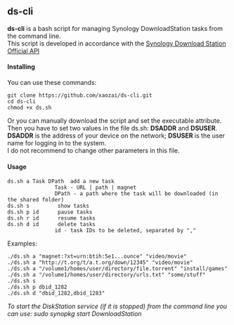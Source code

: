 ## ds-cli
**ds-cli** is a bash script for managing Synology DownloadStation tasks from the command line.  
This script is developed in accordance with the [Synology Download Station Official API](http://download.synology.com/download/Document/DeveloperGuide/Synology_Download_Station_Web_API.pdf "Synology Download Station Official API")

#### Installing
You can use these commands:
```
git clone https://github.com/xaozai/ds-cli.git
cd ds-cli
chmod +x ds.sh
```
Or you can manually download the script and set the executable attribute.  
Then you have to set two values in the file ds.sh: **DSADDR** and **DSUSER**.  
**DSADDR** is the address of your device on the network; **DSUSER** is the user name for logging in to the system.  
I do not recommend to change other parameters in this file.


#### Usage
```
ds.sh a Task DPath	add a new task
			   Task - URL | path | magnet
			   DPath - a path where the task will be downloaded (in the shared folder)
ds.sh s			show tasks
ds.sh p id		pause tasks
ds.sh r id		resume tasks
ds.sh d id		delete tasks
			   id - task IDs to be deleted, separated by ","
```

Examples:
```
./ds.sh a "magnet:?xt=urn:btih:5e1...ounce" "video/movie"
./ds.sh a "http://t.org/t/a.t.org/down/12345" "video/movie"
./ds.sh a "/volume1/homes/user/directory/file.torrent" "install/games"
./ds.sh a "/volume1/homes/user/directory/urls.txt" "some/stuff"
./ds.sh s
./ds.sh p dbid_1282
./ds.sh d "dbid_1282,dbid_1283"
```

*To start the DiskStation service (if it is stopped) from the command line you can use: sudo synopkg start DownloadStation*
